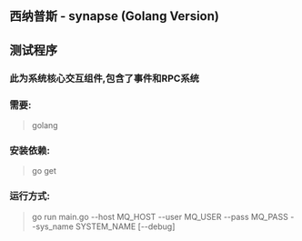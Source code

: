 ## 西纳普斯 - synapse (Golang Version)
## 测试程序

### 此为系统核心交互组件,包含了事件和RPC系统

### 需要:
> golang

### 安装依赖:
> go get

### 运行方式:
> go run main.go --host MQ_HOST --user MQ_USER --pass MQ_PASS --sys_name SYSTEM_NAME [--debug]